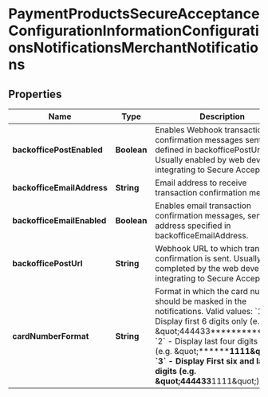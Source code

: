 
# PaymentProductsSecureAcceptanceConfigurationInformationConfigurationsNotificationsMerchantNotifications

## Properties
Name | Type | Description | Notes
------------ | ------------- | ------------- | -------------
**backofficePostEnabled** | **Boolean** | Enables Webhook transaction confirmation messages sent to URL defined in backofficePostUrl. Usually enabled by web developers integrating to Secure Acceptance. |  [optional]
**backofficeEmailAddress** | **String** | Email address to receive transaction confirmation messages. |  [optional]
**backofficeEmailEnabled** | **Boolean** | Enables email transaction confirmation messages, sent to the address specified in backofficeEmailAddress. |  [optional]
**backofficePostUrl** | **String** | Webhook URL to which transaction confirmation is sent. Usually completed by the web developers integrating to Secure Acceptance. |  [optional]
**cardNumberFormat** | **String** | Format in which the card number should be masked in the notifications.   Valid values: &#x60;1&#x60; - Display first 6 digits only (e.g. \&quot;444433**********\&quot;)  &#x60;2&#x60; - Display last four digits only (e.g. \&quot;************1111\&quot;)  &#x60;3&#x60; - Display First six and last four digits (e.g. \&quot;444433******1111\&quot;)  |  [optional]



